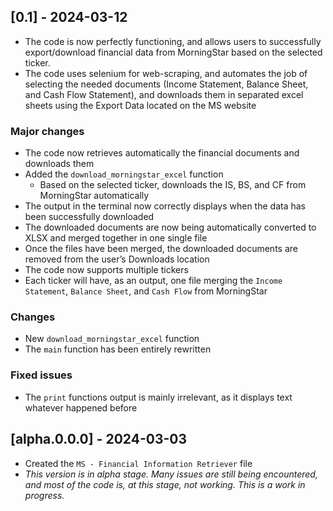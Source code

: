 ## [0.1] - 2024-03-12

- The code is now perfectly functioning, and allows users to successfully export/download financial data from MorningStar based on the selected ticker.
- The code uses selenium for web-scraping, and automates the job of selecting the needed documents (Income Statement, Balance Sheet, and Cash Flow Statement), and downloads them in separated excel sheets using the Export Data located on the MS website

### Major changes

- The code now retrieves automatically the financial documents and downloads them
- Added the `download_morningstar_excel` function
    - Based on the selected ticker, downloads the IS, BS, and CF from MorningStar automatically
- The output in the terminal now correctly displays when the data has been successfully downloaded
- The downloaded documents are now being automatically converted to XLSX and merged together in one single file
- Once the files have been merged, the downloaded documents are removed from the user’s Downloads location
- The code now supports multiple tickers
- Each ticker will have, as an output, one file merging the `Income Statement`, `Balance Sheet`, and `Cash Flow` from MorningStar

### Changes

- New `download_morningstar_excel` function
- The `main` function has been entirely rewritten

### Fixed issues

- The `print` functions output is mainly irrelevant, as it displays text whatever happened before

## [alpha.0.0.0] - 2024-03-03

- Created the `MS - Financial Information Retriever` file
- *This version is in alpha stage. Many issues are still being encountered, and most of the code is, at this stage, not working. This is a work in progress.*
